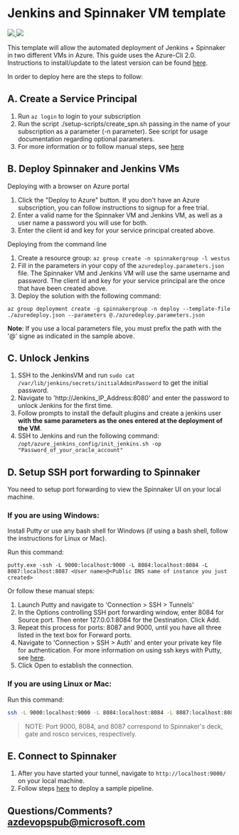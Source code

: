 # Jenkins and Spinnaker VM template

<a href="https://portal.azure.com/#create/Microsoft.Template/uri/https%3A%2F%2Fraw.githubusercontent.com%2Fazure%2Fazure-quickstart-templates%2Fmaster%2Fspinnaker-jenkins-to-vmss%2Fazuredeploy.json" target="_blank">
  <img src="http://azuredeploy.net/deploybutton.png"/>
</a>
<a href="http://armviz.io/#/?load=https%3A%2F%2Fraw.githubusercontent.com%2Fazure%2Fazure-quickstart-templates%2Fmaster%2Fspinnaker-jenkins-to-vmss%2Fazuredeploy.json" target="_blank">
  <img src="http://armviz.io/visualizebutton.png"/>
</a>

This template will allow the automated deployment of Jenkins + Spinnaker in two different VMs in Azure.  This guide uses the Azure-Cli 2.0.  Instructions to install/update to the latest version can be found [here](https://docs.microsoft.com/en-us/cli/azure/install-az-cli2).
 
In order to deploy here are the steps to follow: 

## A. Create a Service Principal
1. Run `az login` to login to your subscription
1. Run the script ./setup-scripts/create_spn.sh passing in the name of your subscription as a parameter (-n parameter).  See script for usage documentation regarding optional parameters.
1. For more information or to follow manual steps, see [here](https://docs.microsoft.com/en-us/azure/container-service/container-service-kubernetes-service-principal#create-a-service-principal-in-azure-active-directory)

## B. Deploy Spinnaker and Jenkins VMs
Deploying with a browser on Azure portal 

1. Click the "Deploy to Azure" button. If you don't have an Azure subscription, you can follow instructions to signup for a free trial.
1. Enter a valid name for the Spinnaker VM and Jenkins VM, as well as a user name a password you will use for both.
1. Enter the client id and key for your service principal created above.

Deploying from the command line

1. Create a resource group: 
` az group create -n spinnakergroup -l westus `
1. Fill in the parameters in your copy of the ` azuredeploy.parameters.json ` file. The Spinnaker VM and Jenkins VM will use the same username and password. The client id and key for your service principal are the once that have been created above.
1. Deploy the solution with the following command: 

` az group deployment create -g spinnakergroup -n deploy --template-file ./azuredeploy.json --parameters @./azuredeploy.parameters.json `

**Note**: If you use a local parameters file, you must prefix the path with the '@' signe as indicated in the sample above.

## C. Unlock Jenkins
1. SSH to the JenkinsVM and run `sudo cat /var/lib/jenkins/secrets/initialAdminPassword` to get the initial password.
1. Navigate to 'http://Jenkins_IP_Address:8080' and enter the password to unlock Jenkins for the first time.
1. Follow prompts to install the default plugins and create a jenkins user **with the same parameters as the ones entered at the deployment of the VM**.
1. SSH to Jenkins and run the following command: ``/opt/azure_jenkins_config/init_jenkins.sh -op "Password_of_your_oracle_account" `` 

## D. Setup SSH port forwarding to Spinnaker
You need to setup port forwarding to view the Spinnaker UI on your local machine.

### If you are using Windows:
Install Putty or use any bash shell for Windows (if using a bash shell, follow the instructions for Linux or Mac).

Run this command:
```
putty.exe -ssh -L 9000:localhost:9000 -L 8084:localhost:8084 -L 8087:localhost:8087 <User name>@<Public DNS name of instance you just created>
```

Or follow these manual steps:
1. Launch Putty and navigate to 'Connection > SSH > Tunnels'
1. In the Options controlling SSH port forwarding window, enter 8084 for Source port. Then enter 127.0.0.1:8084 for the Destination. Click Add.
1. Repeat this process for ports: 8087 and 9000, until you have all three listed in the text box for Forward ports.
1. Navigate to 'Connection > SSH > Auth' and enter your private key file for authentication. For more information on using ssh keys with Putty, see [here](https://docs.microsoft.com/azure/virtual-machines/virtual-machines-linux-ssh-from-windows#create-a-private-key-for-putty).
1. Click Open to establish the connection.

### If you are using Linux or Mac:
Run this command:
```bash
ssh -L 9000:localhost:9000 -L 8084:localhost:8084 -L 8087:localhost:8087 <User name>@<Public DNS name of instance you just created>
```
> NOTE: Port 9000, 8084, and 8087 correspond to Spinnaker's deck, gate and rosco services, respectively.

## E. Connect to Spinnaker 

1. After you have started your tunnel, navigate to `http://localhost:9000/` on your local machine.
1. Follow steps [here](http://www.spinnaker.io/docs/hello-spinnaker) to deploy a sample pipeline.

## Questions/Comments? azdevopspub@microsoft.com
